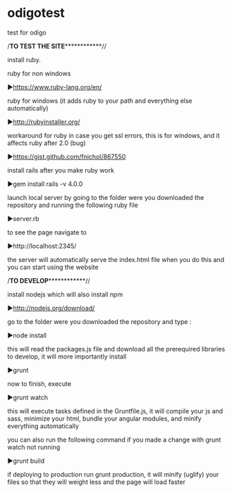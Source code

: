 # odigotest
test for odigo


/******************TO TEST THE SITE******************************//

install ruby.

ruby for non windows

►https://www.ruby-lang.org/en/

ruby for windows (it adds ruby to your path and everything else automatically)

►http://rubyinstaller.org/

workaround for ruby in case you get ssl errors, this is for windows, and it affects ruby after 2.0 (bug)

►https://gist.github.com/fnichol/867550

install rails after you make ruby work

►gem install rails -v 4.0.0

launch local server by going to the folder were you downloaded the repository and running the following ruby file

►server.rb 

to see the page navigate to 

►http://localhost:2345/

the server will automatically serve the index.html file when you do this and you can start using the website


/******************TO DEVELOP******************************//

install nodejs which will also install npm

►http://nodejs.org/download/

go to the folder were you downloaded the repository and type :

►node install

this will read the packages.js file and download all the prerequired libraries to develop, it will more importantly install

►grunt

now to finish, execute 

►grunt watch

this will execute tasks defined in the Gruntfile.js, it will compile your js and sass, minimize your html, bundle your angular modules, and minify everything automatically

you can also run the following command if you made a change with grunt watch not running

►grunt build 

if deploying to production run grunt production, it will minify (uglify) your files so that they will weight less and the page will load faster
